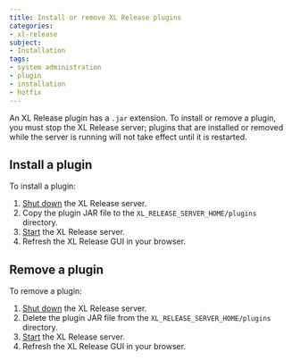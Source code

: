 ```yaml
---
title: Install or remove XL Release plugins
categories:
- xl-release
subject:
- Installation
tags:
- system administration
- plugin
- installation
- hotfix
---
```


An XL Release plugin has a `.jar` extension. To install or remove a plugin, you must stop the XL Release server; plugins that are installed or removed while the server is running will not take effect until it is restarted.

## Install a plugin

To install a plugin:

1. [Shut down](/xl-release/how-to/shut-down-xl-release.html) the XL Release server.
2. Copy the plugin JAR file to the `XL_RELEASE_SERVER_HOME/plugins` directory.
3. [Start](/xl-release/how-to/start-xl-release.html) the XL Release server.
4. Refresh the XL Release GUI in your browser.

## Remove a plugin

To remove a plugin:

1. [Shut down](/xl-release/how-to/shut-down-xl-release.html) the XL Release server.
2. Delete the plugin JAR file from the `XL_RELEASE_SERVER_HOME/plugins` directory.
3. [Start](/xl-release/how-to/start-xl-release.html) the XL Release server.
4. Refresh the XL Release GUI in your browser.

